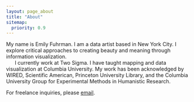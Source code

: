 ```yaml
---
layout: page_about
title: "About"
sitemap:
  priority: 0.9
---
```

My name is Emily Fuhrman. I am a data artist based in New York City. I explore critical approaches to creating beauty and meaning through information visualization.<br/>
&nbsp;&nbsp;&nbsp;&nbsp;&nbsp;&nbsp;I currently work at Two Sigma. I have taught mapping and data visualization at Columbia University. My work has been acknowledged by WIRED, Scientific American, Princeton University Library, and the Columbia University Group for Experimental Methods in Humanistic Research.

<span class='sub'>For freelance inquiries, please [email](mailto:ef2512@columbia.edu).</span>